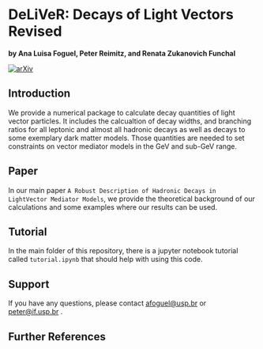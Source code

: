 # DeLiVeR: Decays of Light Vectors Revised

**by Ana Luisa Foguel, Peter Reimitz, and Renata Zukanovich Funchal**

[![arXiv](http://img.shields.io/badge/arXiv-2112.XXXXX-B31B1B.svg)](https://arxiv.org)

## Introduction

We provide a numerical package to calculate decay quantities of light vector particles. It includes the calcualtion of decay widths, and branching ratios for all leptonic and almost all hadronic decays as well as decays to some exemplary dark matter models. Those quantities are needed to set constraints on vector mediator models in the GeV and sub-GeV range.

## Paper

In our main paper `A Robust Description of Hadronic Decays in LightVector Mediator Models`, we provide the theoretical background of our calculations and some examples where our results can be used.

## Tutorial

In the main folder of this repository, there is a jupyter notebook tutorial called `tutorial.ipynb` that should
help with using this code.

## Support

If you have any questions, please contact afoguel@usp.br or peter@if.usp.br .

## Further References
